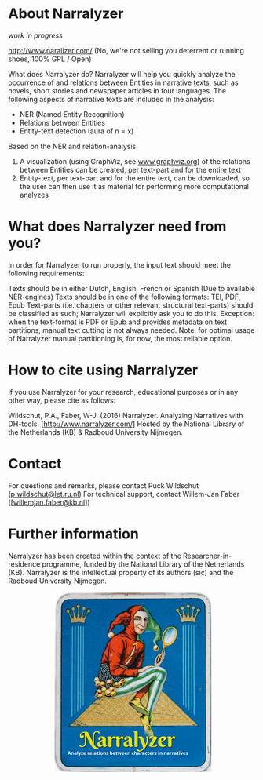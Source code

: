 # About Narralyzer

*work in progress*

http://www.naralizer.com/
(No, we're not selling you deterrent or running shoes, 100% GPL / Open)


What does Narralyzer do?
Narralyzer will help you quickly analyze the occurrence of and relations between Entities in narrative texts, such as novels, short stories and newspaper articles in four languages. The following aspects of narrative texts are included in the analysis:

* NER (Named Entity Recognition) 
* Relations between Entities 
* Entity-text detection (aura of n = x)

Based on the NER and relation-analysis 
1. A visualization (using GraphViz, see www.graphviz.org) of the relations between Entities can be created, per text-part and for the entire text
2. Entity-text, per text-part and for the entire text, can be downloaded, so the user can then use it as material for performing more computational analyzes

# What does Narralyzer need from you?
In order for Narralyzer to run properly, the input text should meet the following requirements:

Texts should be in either Dutch, English, French or Spanish (Due to available NER-engines)
Texts should be in one of the following formats: TEI, PDF, Epub
Text-parts (i.e. chapters or other relevant structural text-parts) should be classified as such; Narralyzer will explicitly ask you to do this. 
Exception: when the text-format is PDF or Epub and provides metadata on text partitions, manual text cutting is not always needed. Note: for optimal usage of Narralyzer manual partitioning is, for now, the most reliable option.

# How to cite using Narralyzer
If you use Narralyzer for your research, educational purposes or in any other way, please cite as follows:

Wildschut, P.A., Faber, W-J. (2016) Narralyzer. Analyzing Narratives with DH-tools. [http://www.narralyzer.com/] Hosted by the National Library of the Netherlands (KB) & Radboud University Nijmegen. 

# Contact
For questions and remarks, please contact Puck Wildschut (p.wildschut@let.ru.nl)
For technical support, contact Willem-Jan Faber ([willemjan.faber@kb.nl])

# Further information
Narralyzer has been created within the context of the Researcher-in-residence programme, funded by the National Library of the Netherlands (KB). Narralyzer is the intellectual property of its authors (sic) and the Radboud University Nijmegen. 

<p align="center">
<img src="https://raw.githubusercontent.com/WillemJan/Narralyzer/master/artwork/narralyzer_logo_small.png">
</p>
